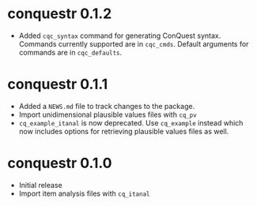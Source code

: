 # conquestr 0.1.2

* Added `cqc_syntax` command for generating ConQuest syntax.  Commands currently supported are in `cqc_cmds`. Default arguments for commands are in `cqc_defaults`.

# conquestr 0.1.1

* Added a `NEWS.md` file to track changes to the package.
* Import unidimensional plausible values files with `cq_pv`
* `cq_example_itanal` is now deprecated. Use `cq_example` instead which now includes options for retrieving plausible values files as well.

# conquestr 0.1.0

* Initial release
* Import item analysis files with `cq_itanal`
